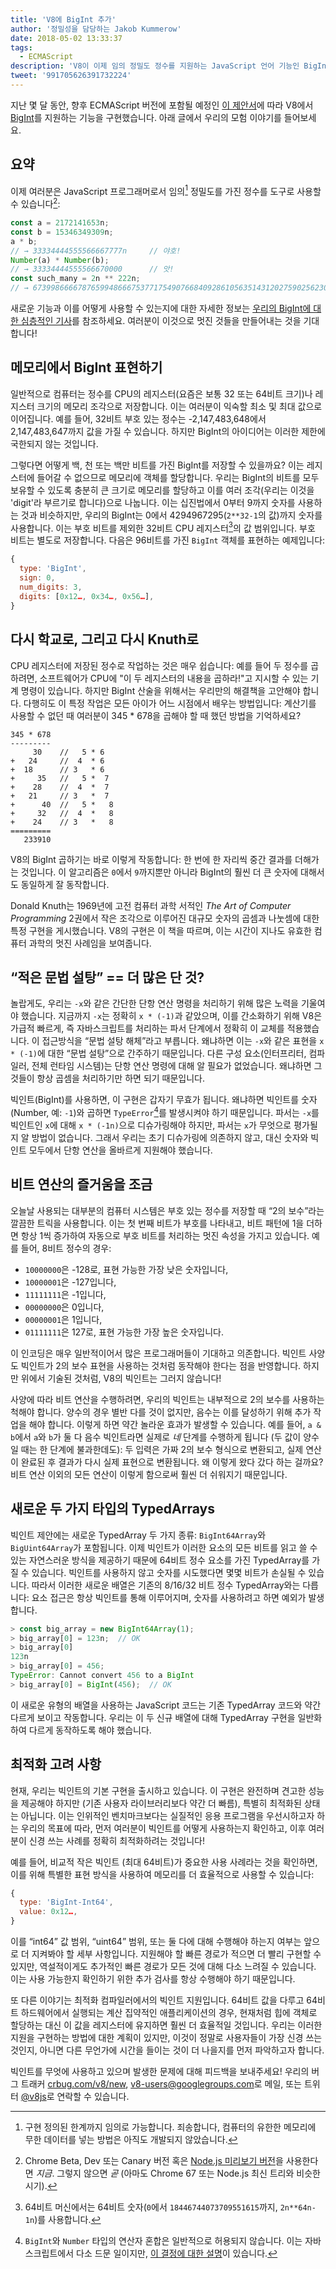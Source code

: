 ```yaml
---
title: 'V8에 BigInt 추가'
author: '정밀성을 담당하는 Jakob Kummerow'
date: 2018-05-02 13:33:37
tags:
  - ECMAScript
description: 'V8이 이제 임의 정밀도 정수를 지원하는 JavaScript 언어 기능인 BigInt를 지원합니다.'
tweet: '991705626391732224'
---
```

지난 몇 달 동안, 향후 ECMAScript 버전에 포함될 예정인 [이 제안서](https://github.com/tc39/proposal-bigint)에 따라 V8에서 [BigInt](/features/bigint)를 지원하는 기능을 구현했습니다. 아래 글에서 우리의 모험 이야기를 들어보세요.

<!--truncate-->
## 요약

이제 여러분은 JavaScript 프로그래머로서 임의[^2] 정밀도를 가진 정수를 도구로 사용할 수 있습니다[^1]:

```js
const a = 2172141653n;
const b = 15346349309n;
a * b;
// → 33334444555566667777n     // 야호!
Number(a) * Number(b);
// → 33334444555566670000      // 앗!
const such_many = 2n ** 222n;
// → 6739986666787659948666753771754907668409286105635143120275902562304n
```

새로운 기능과 이를 어떻게 사용할 수 있는지에 대한 자세한 정보는 [우리의 BigInt에 대한 심층적인 기사](/features/bigint)를 참조하세요. 여러분이 이것으로 멋진 것들을 만들어내는 것을 기대합니다!

[^1]: Chrome Beta, Dev 또는 Canary 버전 혹은 [Node.js 미리보기 버전](https://github.com/v8/node/tree/vee-eight-lkgr)을 사용한다면 _지금_. 그렇지 않으면 _곧_ (아마도 Chrome 67 또는 Node.js 최신 트리와 비슷한 시기).

[^2]: 구현 정의된 한계까지 임의로 가능합니다. 죄송합니다, 컴퓨터의 유한한 메모리에 무한 데이터를 넣는 방법은 아직도 개발되지 않았습니다.

## 메모리에서 BigInt 표현하기

일반적으로 컴퓨터는 정수를 CPU의 레지스터(요즘은 보통 32 또는 64비트 크기)나 레지스터 크기의 메모리 조각으로 저장합니다. 이는 여러분이 익숙할 최소 및 최대 값으로 이어집니다. 예를 들어, 32비트 부호 있는 정수는 -2,147,483,648에서 2,147,483,647까지 값을 가질 수 있습니다. 하지만 BigInt의 아이디어는 이러한 제한에 국한되지 않는 것입니다.

그렇다면 어떻게 백, 천 또는 백만 비트를 가진 BigInt를 저장할 수 있을까요? 이는 레지스터에 들어갈 수 없으므로 메모리에 객체를 할당합니다. 우리는 BigInt의 비트를 모두 보유할 수 있도록 충분히 큰 크기로 메모리를 할당하고 이를 여러 조각(우리는 이것을 'digit'라 부르기로 합니다)으로 나눕니다. 이는 십진법에서 0부터 9까지 숫자를 사용하는 것과 비슷하지만, 우리의 BigInt는 0에서 4294967295(`2**32-1`의 값)까지 숫자를 사용합니다. 이는 부호 비트를 제외한 32비트 CPU 레지스터[^3]의 값 범위입니다. 부호 비트는 별도로 저장합니다. 다음은 96비트를 가진 `BigInt` 객체를 표현하는 예제입니다:

```js
{
  type: 'BigInt',
  sign: 0,
  num_digits: 3,
  digits: [0x12…, 0x34…, 0x56…],
}
```

[^3]: 64비트 머신에서는 64비트 숫자(`0`에서 `18446744073709551615`까지, `2n**64n-1n`)를 사용합니다.

## 다시 학교로, 그리고 다시 Knuth로

CPU 레지스터에 저장된 정수로 작업하는 것은 매우 쉽습니다: 예를 들어 두 정수를 곱하려면, 소프트웨어가 CPU에 "이 두 레지스터의 내용을 곱하라!"고 지시할 수 있는 기계 명령이 있습니다. 하지만 BigInt 산술을 위해서는 우리만의 해결책을 고안해야 합니다. 다행히도 이 특정 작업은 모든 아이가 어느 시점에서 배우는 방법입니다: 계산기를 사용할 수 없던 때 여러분이 345 \* 678을 곱해야 할 때 했던 방법을 기억하세요?

```
345 * 678
---------
     30    //   5 * 6
+   24     //  4  * 6
+  18      // 3   * 6
+     35   //   5 *  7
+    28    //  4  *  7
+   21     // 3   *  7
+      40  //   5 *   8
+     32   //  4  *   8
+    24    // 3   *   8
=========
   233910
```

V8의 BigInt 곱하기는 바로 이렇게 작동합니다: 한 번에 한 자리씩 중간 결과를 더해가는 것입니다. 이 알고리즘은 `0`에서 `9`까지뿐만 아니라 BigInt의 훨씬 더 큰 숫자에 대해서도 동일하게 잘 동작합니다.

Donald Knuth는 1969년에 고전 컴퓨터 과학 서적인 _The Art of Computer Programming_ 2권에서 작은 조각으로 이루어진 대규모 숫자의 곱셈과 나눗셈에 대한 특정 구현을 게시했습니다. V8의 구현은 이 책을 따르며, 이는 시간이 지나도 유효한 컴퓨터 과학의 멋진 사례임을 보여줍니다.

## “적은 문법 설탕” == 더 많은 단 것?

놀랍게도, 우리는 `-x`와 같은 간단한 단항 연산 명령을 처리하기 위해 많은 노력을 기울여야 했습니다. 지금까지 `-x`는 정확히 `x * (-1)`과 같았으며, 이를 간소화하기 위해 V8은 가급적 빠르게, 즉 자바스크립트를 처리하는 파서 단계에서 정확히 이 교체를 적용했습니다. 이 접근방식을 “문법 설탕 해체”라고 부릅니다. 왜냐하면 이는 `-x`와 같은 표현을 `x * (-1)`에 대한 “문법 설탕”으로 간주하기 때문입니다. 다른 구성 요소(인터프리터, 컴파일러, 전체 런타임 시스템)는 단항 연산 명령에 대해 알 필요가 없었습니다. 왜냐하면 그것들이 항상 곱셈을 처리하기만 하면 되기 때문입니다.

빅인트(BigInt)를 사용하면, 이 구현은 갑자기 무효가 됩니다. 왜냐하면 빅인트를 숫자(Number, 예: `-1`)와 곱하면 `TypeError`[^4]를 발생시켜야 하기 때문입니다. 파서는 `-x`를 빅인트인 `x`에 대해 `x * (-1n)`으로 디슈가링해야 하지만, 파서는 `x`가 무엇으로 평가될지 알 방법이 없습니다. 그래서 우리는 초기 디슈가링에 의존하지 않고, 대신 숫자와 빅인트 모두에서 단항 연산을 올바르게 지원해야 했습니다.

[^4]: `BigInt`와 `Number` 타입의 연산자 혼합은 일반적으로 허용되지 않습니다. 이는 자바스크립트에서 다소 드문 일이지만, [이 결정에 대한 설명](/features/bigint#operators)이 있습니다.

## 비트 연산의 즐거움을 조금

오늘날 사용되는 대부분의 컴퓨터 시스템은 부호 있는 정수를 저장할 때 “2의 보수”라는 깔끔한 트릭을 사용합니다. 이는 첫 번째 비트가 부호를 나타내고, 비트 패턴에 1을 더하면 항상 1씩 증가하여 자동으로 부호 비트를 처리하는 멋진 속성을 가지고 있습니다. 예를 들어, 8비트 정수의 경우:

- `10000000`은 -128로, 표현 가능한 가장 낮은 숫자입니다,
- `10000001`은 -127입니다,
- `11111111`은 -1입니다,
- `00000000`은 0입니다,
- `00000001`은 1입니다,
- `01111111`은 127로, 표현 가능한 가장 높은 숫자입니다.

이 인코딩은 매우 일반적이어서 많은 프로그래머들이 기대하고 의존합니다. 빅인트 사양도 빅인트가 2의 보수 표현을 사용하는 것처럼 동작해야 한다는 점을 반영합니다. 하지만 위에서 기술된 것처럼, V8의 빅인트는 그러지 않습니다!

사양에 따라 비트 연산을 수행하려면, 우리의 빅인트는 내부적으로 2의 보수를 사용하는 척해야 합니다. 양수의 경우 별반 다를 것이 없지만, 음수는 이를 달성하기 위해 추가 작업을 해야 합니다. 이렇게 하면 약간 놀라운 효과가 발생할 수 있습니다. 예를 들어, `a & b`에서 `a`와 `b`가 둘 다 음수 빅인트라면 실제로 _네_ 단계를 수행하게 됩니다 (두 값이 양수일 때는 한 단계에 불과한데도): 두 입력은 가짜 2의 보수 형식으로 변환되고, 실제 연산이 완료된 후 결과가 다시 실제 표현으로 변환됩니다. 왜 이렇게 왔다 갔다 하는 걸까요? 비트 연산 이외의 모든 연산이 이렇게 함으로써 훨씬 더 쉬워지기 때문입니다.

## 새로운 두 가지 타입의 TypedArrays

빅인트 제안에는 새로운 TypedArray 두 가지 종류: `BigInt64Array`와 `BigUint64Array`가 포함됩니다. 이제 빅인트가 이러한 요소의 모든 비트를 읽고 쓸 수 있는 자연스러운 방식을 제공하기 때문에 64비트 정수 요소를 가진 TypedArray를 가질 수 있습니다. 빅인트를 사용하지 않고 숫자를 시도했다면 몇몇 비트가 손실될 수 있습니다. 따라서 이러한 새로운 배열은 기존의 8/16/32 비트 정수 TypedArray와는 다릅니다: 요소 접근은 항상 빅인트를 통해 이루어지며, 숫자를 사용하려고 하면 예외가 발생합니다.

```js
> const big_array = new BigInt64Array(1);
> big_array[0] = 123n;  // OK
> big_array[0]
123n
> big_array[0] = 456;
TypeError: Cannot convert 456 to a BigInt
> big_array[0] = BigInt(456);  // OK
```

이 새로운 유형의 배열을 사용하는 JavaScript 코드는 기존 TypedArray 코드와 약간 다르게 보이고 작동합니다. 우리는 이 두 신규 배열에 대해 TypedArray 구현을 일반화하여 다르게 동작하도록 해야 했습니다.

## 최적화 고려 사항

현재, 우리는 빅인트의 기본 구현을 출시하고 있습니다. 이 구현은 완전하며 견고한 성능을 제공해야 하지만 (기존 사용자 라이브러리보다 약간 더 빠름), 특별히 최적화된 상태는 아닙니다. 이는 인위적인 벤치마크보다는 실질적인 응용 프로그램을 우선시하고자 하는 우리의 목표에 따라, 먼저 여러분이 빅인트를 어떻게 사용하는지 확인하고, 이후 여러분이 신경 쓰는 사례를 정확히 최적화하려는 것입니다!

예를 들어, 비교적 작은 빅인트 (최대 64비트)가 중요한 사용 사례라는 것을 확인하면, 이를 위해 특별한 표현 방식을 사용하여 메모리를 더 효율적으로 사용할 수 있습니다:

```js
{
  type: 'BigInt-Int64',
  value: 0x12…,
}
```

이를 “int64” 값 범위, “uint64” 범위, 또는 둘 다에 대해 수행해야 하는지 여부는 앞으로 더 지켜봐야 할 세부 사항입니다. 지원해야 할 빠른 경로가 적으면 더 빨리 구현할 수 있지만, 역설적이게도 추가적인 빠른 경로가 모든 것에 대해 다소 느려질 수 있습니다. 이는 사용 가능한지 확인하기 위한 추가 검사를 항상 수행해야 하기 때문입니다.

또 다른 이야기는 최적화 컴파일러에서의 빅인트 지원입니다. 64비트 값을 다루고 64비트 하드웨어에서 실행되는 계산 집약적인 애플리케이션의 경우, 현재처럼 힙에 객체로 할당하는 대신 이 값을 레지스터에 유지하면 훨씬 더 효율적일 것입니다. 우리는 이러한 지원을 구현하는 방법에 대한 계획이 있지만, 이것이 정말로 사용자들이 가장 신경 쓰는 것인지, 아니면 다른 무언가에 시간을 들이는 것이 더 나을지를 먼저 파악하고자 합니다.

빅인트를 무엇에 사용하고 있으며 발생한 문제에 대해 피드백을 보내주세요! 우리의 버그 트래커 [crbug.com/v8/new](https://crbug.com/v8/new), [v8-users@googlegroups.com](mailto:v8-users@googlegroups.com)로 메일, 또는 트위터 [@v8js](https://twitter.com/v8js)로 연락할 수 있습니다.
